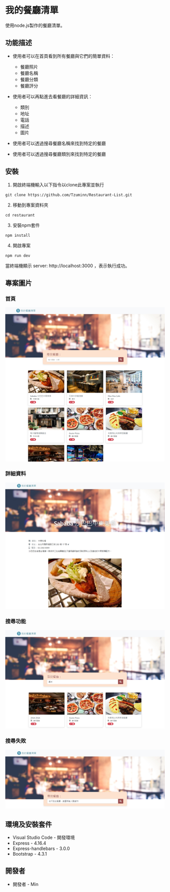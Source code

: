 # 我的餐廳清單
使用node.js製作的餐廳清單。

## 功能描述

+ 使用者可以在首頁看到所有餐廳與它們的簡單資料：

  - 餐廳照片
  - 餐廳名稱
  - 餐廳分類
  - 餐廳評分
  
+ 使用者可以再點進去看餐廳的詳細資訊：

  - 類別
  - 地址
  - 電話
  - 描述
  - 圖片
  
+ 使用者可以透過搜尋餐廳名稱來找到特定的餐廳

+ 使用者可以透過搜尋餐廳類別來找到特定的餐廳

## 安裝

1. 開啟終端機輸入以下指令以clone此專案並執行

```
git clone https://github.com/Tzuminn/Restaurant-List.git
```

2. 移動到專案資料夾

```
cd restaurant
```

3. 安裝npm套件

```
npm install
```

4. 開啟專案

```
npm run dev
```

當終端機顯示 server: http://localhost:3000 ，表示執行成功。

## 專案圖片

### 首頁

![首頁](https://github.com/Tzuminn/Restaurant-List/blob/main/public/img/%E9%A6%96%E9%A0%81.jpg)

### 詳細資料

![詳細資料](https://github.com/Tzuminn/Restaurant-List/blob/main/public/img/%E8%A9%B3%E6%83%85.jpg)

### 搜尋功能

![搜尋功能](https://github.com/Tzuminn/Restaurant-List/blob/main/public/img/%E6%90%9C%E5%B0%8B%E6%88%90%E5%8A%9F.jpg)

### 搜尋失敗

![搜尋失敗](https://github.com/Tzuminn/Restaurant-List/blob/main/public/img/%E6%90%9C%E5%B0%8B%E5%A4%B1%E6%95%97.jpg)

## 環境及安裝套件

+ Visual Studio Code - 開發環境
+ Express - 4.16.4
+ Express-handlebars - 3.0.0
+ Bootstrap - 4.3.1

## 開發者

+ 開發者 - Min


